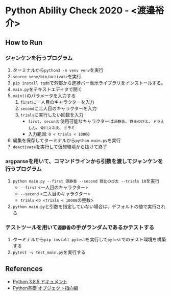 # Python Ability Check 2020 - <渡邉裕介>

## How to Run

### ジャンケンを行うプログラム

1. ターミナルから`python3 -m venv venv`を実行
1. `source venv/bin/activate`を実行
1. `pip install tqdm`で外部から進捗バー表示ライブラリをインストールする。
1. `main.py`をテキストエディタで開く
1. `main()`のパラメータを入力する
   1. `first`に一人目のキャラクターを入力
   1. `second`に二人目のキャラクターを入力
   1. `trials`に実行したい回数を入力
      - `first`、`second`: 使用可能なキャラクターは`源静香`、`野比のび太`、`ドラえもん`、`骨川スネ夫`、`ドラミ`
      - 入力範囲: `0 < trials < 10000`
1. 編集を保存してターミナルから`python main.py`を実行
1. `deactivate`を実行して仮想環境から抜けて終了

### argparseを用いて、コマンドラインから引数を渡してジャンケンを行うプログラム

1. `python main.py --first 源静香 --second 野比のび太 --trials 10`を実行
   - `--first` <一人目のキャラクター>
   - `--second` <二人目のキャラクター>
   - `trials` <`0 <trials < 10000`の整数>  
1. `python main.py`と引数を指定していない場合は、デフォルトの値で実行される

### テストツールを用いて`源静香`の手がランダムであるかテストする

1. ターミナルから`pip install pytest`を実行して`pytest`でのテスト環境を構築する
1. `pytest -v test_main.py`を実行する

## References

- [Python 3.8.5 ドキュメント](https://docs.python.org/ja/3/)
- [Python基礎 オブジェクト指向編](https://codeprep.jp/books/76)
